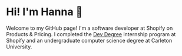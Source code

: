 <h1>Hi! I'm Hanna 👋</h1>
<p>Welcome to my GitHub page! I'm a software developer at Shopify on Products & Pricing. I completed the <a href="https://devdegree.ca/">Dev Degree</a> internship program at Shopify and an undergraduate computer science degree at Carleton University.<p>

<!--
**hannakebedom/hannakebedom** is a ✨ _special_ ✨ repository because its `README.md` (this file) appears on your GitHub profile.

Here are some ideas to get you started:

- 🔭 I’m currently working on ...
- 🌱 I’m currently learning ...
- 👯 I’m looking to collaborate on ...
- 🤔 I’m looking for help with ...
- 💬 Ask me about ...
- 📫 How to reach me: ...
- 😄 Pronouns: ...
- ⚡ Fun fact: ...
-->

